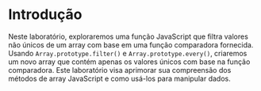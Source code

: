 # Introdução

Neste laboratório, exploraremos uma função JavaScript que filtra valores não únicos de um array com base em uma função comparadora fornecida. Usando `Array.prototype.filter()` e `Array.prototype.every()`, criaremos um novo array que contém apenas os valores únicos com base na função comparadora. Este laboratório visa aprimorar sua compreensão dos métodos de array JavaScript e como usá-los para manipular dados.
